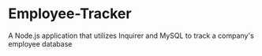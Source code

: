 # Employee-Tracker
A Node.js application that utilizes Inquirer and MySQL to track a company's employee database
